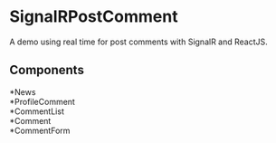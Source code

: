 # SignalRPostComment
A demo using real time for post comments with SignalR and ReactJS.

## Components
*News <br />
  *ProfileComment <br />
  *CommentList <br />
    *Comment <br />
    *CommentForm <br />
